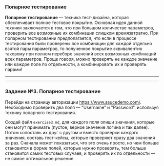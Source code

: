 <h3 id="попарное-тестирование">Попарное тестирование</h3>

**Попарное тестирование** — техника тест-дизайна, которая обеспечивает полное тестовое покрытие. Основная идея данной техники заключается в том, что при большом количестве параметров, проверить все возможные их комбинации слишком времязатратно. При попарном тестировании предполагается, что если в процессе тестирования были проверены все комбинации для каждой отдельно взятой пары параметров, то полученное покрытие эквивалентно таковому при полном переборе значений всех возможных комбинаций всех параметров. Проще говоря, можно проверять не каждое значение или каждое поле по отдельности, а комбинировать их и проверять парами!

---
---

<h3 id="задание-3-попарное-тестирование">Задание №3. Попарное тестирование</h3>

Перейди на страницу авторизации https://www.saucedemo.com/. Необходимо проверить два поля — "Username" и "Password", используя технику попарного тестирования.

Создай файл `exercise3.md`, для каждого поля опиши значения, которые они могут принимать (пустое, верное значение логина и так далее). Потом сопоставь их друг с другом и вместо проверки каждого значения, составь тест-кейсы, которые проверяют сразу два значения за раз. Сначала может показаться, что это очень просто, но чем больше становится в форме полей, которые нужно проверять, тем больше становится самих тестовых случаев, и проверять их по отдельности — не самое оптимальное решение.
